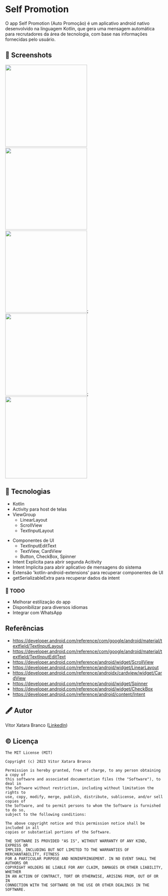 # Self Promotion
O app Self Promotion (Auto Promoção) é um aplicativo android nativo desenvolvido na linguagem Kotlin, que gera uma mensagem automática para recrutadores da área de tecnologia, com base nas informações fornecidas pelo usuário.



## :camera_flash: Screenshots
<!-- You can add more screenshots here if you like -->
<img src="/results/img1.png" width="260">&emsp;<img src="/results/img2.png" width="260">&emsp;<img src="/results/img3.png" width="260">; <img src="/results/img4.png" width="260">; <img src="/results/img5.png" width="260">

## 📱 Tecnologias
* Kotlin
* Activity para host de telas
* ViewGroup
    * LinearLayout
    * ScrollView
    * TextInputLayout
- Componentes de UI
    - TextInputEditText
    - TextView, CardView
    - Button, CheckBox, Spinner
- Intent Explicita para abrir segunda Acitivity
- Intent Implicita para abrir aplicativo de mensagens do sistema
- Extensão 'kotlin-android-extensions' para recuperar componentes de UI
- getSerializableExtra para recuperar dados da intent


### 📑 TODO
- Melhorar estilização do app
- Disponibilizar para diversos idiomas
- Integrar com WhatsApp

## Referências
* https://developer.android.com/reference/com/google/android/material/textfield/TextInputLayout
* https://developer.android.com/reference/com/google/android/material/textfield/TextInputEditText
* https://developer.android.com/reference/android/widget/ScrollView
* https://developer.android.com/reference/android/widget/LinearLayout
* https://developer.android.com/reference/androidx/cardview/widget/CardView
* https://developer.android.com/reference/android/widget/Spinner
* https://developer.android.com/reference/android/widget/CheckBox
* https://developer.android.com/reference/android/content/Intent

## 🖋 Autor
Vitor Xatara Branco ([LinkedIn](https://www.linkedin.com/in/vitor-xatara-branco/))

## © Licença
```
The MIT License (MIT)

Copyright (c) 2023 Vitor Xatara Branco

Permission is hereby granted, free of charge, to any person obtaining a copy of
this software and associated documentation files (the "Software"), to deal in
the Software without restriction, including without limitation the rights to
use, copy, modify, merge, publish, distribute, sublicense, and/or sell copies of
the Software, and to permit persons to whom the Software is furnished to do so,
subject to the following conditions:

The above copyright notice and this permission notice shall be included in all
copies or substantial portions of the Software.

THE SOFTWARE IS PROVIDED "AS IS", WITHOUT WARRANTY OF ANY KIND, EXPRESS OR
IMPLIED, INCLUDING BUT NOT LIMITED TO THE WARRANTIES OF MERCHANTABILITY, FITNESS
FOR A PARTICULAR PURPOSE AND NONINFRINGEMENT. IN NO EVENT SHALL THE AUTHORS OR
COPYRIGHT HOLDERS BE LIABLE FOR ANY CLAIM, DAMAGES OR OTHER LIABILITY, WHETHER
IN AN ACTION OF CONTRACT, TORT OR OTHERWISE, ARISING FROM, OUT OF OR IN
CONNECTION WITH THE SOFTWARE OR THE USE OR OTHER DEALINGS IN THE SOFTWARE.
